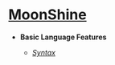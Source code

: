 # [MoonShine](https://Moondark876.github.io/MoonShine/#/)

- **Basic Language Features**

  - [*Syntax*](syntax.md)
